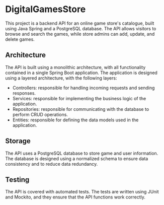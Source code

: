 # DigitalGamesStore

This project is a backend API for an online game store's catalogue, built using Java Spring and a PostgreSQL database. The API allows visitors to browse and search the games, while store admins can add, update, and delete games.

## Architecture
The API is built using a monolithic architecture, with all functionality contained in a single Spring Boot application. The application is designed using a layered architecture, with the following layers:

* Controllers: responsible for handling incoming requests and sending responses.
* Services: responsible for implementing the business logic of the application.
* Repositories: responsible for communicating with the database to perform CRUD operations.
* Entities: responsible for defining the data models used in the application.

## Storage
The API uses a PostgreSQL database to store game and user information. The database is designed using a normalized schema to ensure data consistency and to reduce data redundancy.

## Testing
The API is covered with automated tests. The tests are written using JUnit and Mockito, and they ensure that the API functions work correctly.
